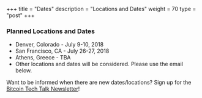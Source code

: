 +++
title = "Dates"
description = "Locations and Dates"
weight = 70
type = "post"
+++

### Planned Locations and Dates
  * Denver, Colorado - July 9-10, 2018
  * San Francisco, CA - July 26-27, 2018
  * Athens, Greece - TBA
  * Other locations and dates will be considered. Please use the email below.

Want to be informed when there are new dates/locations? Sign up for the [Bitcoin Tech Talk Newsletter](http://eepurl.com/cZr_Aj)!

